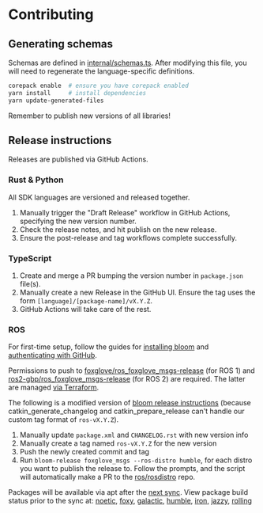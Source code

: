 # Contributing

## Generating schemas

Schemas are defined in [internal/schemas.ts](internal/schemas.ts). After modifying this file, you will need to regenerate the language-specific definitions.

```sh
corepack enable  # ensure you have corepack enabled
yarn install     # install dependencies
yarn update-generated-files
```

Remember to publish new versions of all libraries!

## Release instructions

Releases are published via GitHub Actions.

### Rust & Python

All SDK languages are versioned and released together.

1. Manually trigger the "Draft Release" workflow in GitHub Actions, specifying the new version number.
2. Check the release notes, and hit publish on the new release.
3. Ensure the post-release and tag workflows complete successfully.

### TypeScript

1. Create and merge a PR bumping the version number in `package.json` file(s).
2. Manually create a new Release in the GitHub UI. Ensure the tag uses the form `[language]/[package-name]/vX.Y.Z`.
3. GitHub Actions will take care of the rest.

### ROS

For first-time setup, follow the guides for [installing bloom](http://ros-infrastructure.github.io/bloom/) and [authenticating with GitHub](https://wiki.ros.org/bloom/Tutorials/GithubManualAuthorization).

Permissions to push to [foxglove/ros_foxglove_msgs-release](https://github.com/foxglove/ros_foxglove_msgs-release) (for ROS 1) and [ros2-gbp/ros_foxglove_msgs-release](https://github.com/ros2-gbp/ros_foxglove_msgs-release) (for ROS 2) are required. The latter are managed [via Terraform](https://github.com/ros2-gbp/ros2-gbp-github-org/blob/latest/foxglove_msgs.tf).

The following is a modified version of [bloom release instructions](https://wiki.ros.org/bloom/Tutorials/ReleaseCatkinPackage) (because catkin_generate_changelog and catkin_prepare_release can't handle our custom tag format of `ros-vX.Y.Z`).

1. Manually update `package.xml` and `CHANGELOG.rst` with new version info
2. Manually create a tag named `ros-vX.Y.Z` for the new version
3. Push the newly created commit and tag
4. Run `bloom-release foxglove_msgs --ros-distro humble`, for each distro you want to publish the release to. Follow the prompts, and the script will automatically make a PR to the [ros/rosdistro](https://github.com/ros/rosdistro) repo.

Packages will be available via apt after the [next sync](https://discourse.ros.org/c/release/16). View package build status prior to the sync at:
[noetic](http://repositories.ros.org/status_page/ros_noetic_default.html?q=foxglove),
[foxy](http://repo.ros2.org/status_page/ros_foxy_default.html?q=foxglove),
[galactic](http://repo.ros2.org/status_page/ros_galactic_default.html?q=foxglove),
[humble](http://repo.ros2.org/status_page/ros_humble_default.html?q=foxglove),
[iron](http://repo.ros2.org/status_page/ros_iron_default.html?q=foxglove),
[jazzy](http://repo.ros2.org/status_page/ros_jazzy_default.html?q=foxglove),
[rolling](http://repo.ros2.org/status_page/ros_rolling_default.html?q=foxglove)
